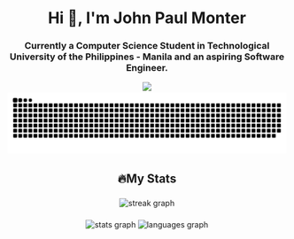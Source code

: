 <h1 align="center">Hi 👋, I'm John Paul Monter</h1>
<h3 align="center">Currently a Computer Science Student in Technological University of the Philippines - Manila and an aspiring Software Engineer.</h3>

<div align="center">
  <a href="https://visitcount.itsvg.in">
    <img src="https://visitcount.itsvg.in/api?id=D3struf&label=Profile%20Views&color=12&icon=0&pretty=true" />
  </a>
</div>

<img src="https://raw.githubusercontent.com/D3struf/D3struf/output/snake.svg" alt="Snake animation" />

###

<h2 align="center">🔥My Stats</h2>

###

<div align="center">
  <img src="https://streak-stats.demolab.com?user=D3struf&locale=en&mode=daily&theme=react&hide_border=true&border_radius=10&order=3" height="150" alt="streak graph"  />
</div>

###

<div align="center">
  <img src="https://github-readme-stats.vercel.app/api?username=D3struf&hide_title=true&hide_rank=false&show_icons=true&include_all_commits=true&count_private=true&disable_animations=false&theme=react&locale=en&hide_border=true&order=1" height="150" alt="stats graph"  />
  <img src="https://github-readme-stats.vercel.app/api/top-langs?username=D3struf&locale=en&hide_title=true&layout=compact&card_width=320&langs_count=6&theme=react&hide_border=true&order=2" height="150" alt="languages graph"  />
</div>

###



